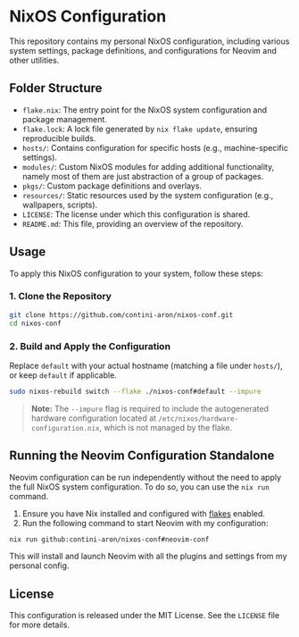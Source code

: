 # NixOS Configuration

This repository contains my personal NixOS configuration, including various system settings, package definitions, and configurations for Neovim and other utilities.

## Folder Structure

- `flake.nix`: The entry point for the NixOS system configuration and package management.
- `flake.lock`: A lock file generated by `nix flake update`, ensuring reproducible builds.
- `hosts/`: Contains configuration for specific hosts (e.g., machine-specific settings).
- `modules/`: Custom NixOS modules for adding additional functionality, namely most of them are just abstraction of a group of packages.
- `pkgs/`: Custom package definitions and overlays.
- `resources/`: Static resources used by the system configuration (e.g., wallpapers, scripts).
- `LICENSE`: The license under which this configuration is shared.
- `README.md`: This file, providing an overview of the repository.

## Usage

To apply this NixOS configuration to your system, follow these steps:

### 1. Clone the Repository

```bash
git clone https://github.com/contini-aron/nixos-conf.git
cd nixos-conf
```

### 2. Build and Apply the Configuration

Replace `default` with your actual hostname (matching a file under `hosts/`), or keep `default` if applicable.

```bash
sudo nixos-rebuild switch --flake ./nixos-conf#default --impure
```

> **Note:** The `--impure` flag is required to include the autogenerated hardware configuration located at `/etc/nixos/hardware-configuration.nix`, which is not managed by the flake.


## Running the Neovim Configuration Standalone

Neovim configuration can be run independently without the need to apply the full NixOS system configuration. To do so, you can use the `nix run` command. 

1. Ensure you have Nix installed and configured with [flakes](https://nixos.wiki/wiki/Flakes) enabled.
2. Run the following command to start Neovim with my configuration:

```bash
nix run github:contini-aron/nixos-conf#neovim-conf
```

This will install and launch Neovim with all the plugins and settings from my personal config.

## License

This configuration is released under the MIT License. See the `LICENSE` file for more details.

